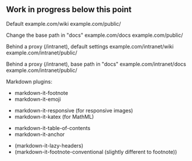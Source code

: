 ## Work in progress below this point

Default
example.com/wiki
example.com/public/

Change the base path in "docs"
example.com/docs
example.com/public/

Behind a proxy (/intranet), default settings
example.com/intranet/wiki
example.com/intranet/public/

Behind a proxy (/intranet), base path in "docs"
example.com/intranet/docs
example.com/intranet/public/

Markdown plugins:

* markdown-it-footnote
* markdown-it-emoji

- markdown-it-responsive (for responsive images)
- markdown-it-katex (for MathML)

* markdown-it-table-of-contents
* markdown-it-anchor

- (markdown-it-lazy-headers)
- (markdown-it-footnote-conventional (slightly different to footnote))
